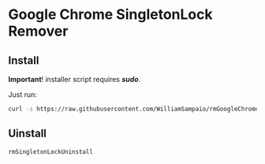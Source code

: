# Google Chrome SingletonLock Remover

## Install

**Important**! installer script requires ***sudo***.

Just run:

```bash
curl -s https://raw.githubusercontent.com/WilliamSampaio/rmGoogleChromeSingletonLock/master/install | bash
```

## Uinstall

```bash
rmSingletonLockUninstall
```
